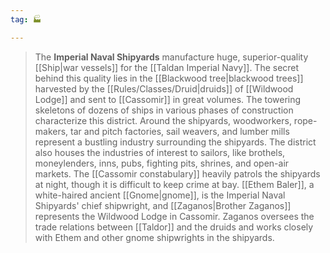 ```yaml
---
tag: 🏭

---
```

> The **Imperial Naval Shipyards** manufacture huge, superior-quality [[Ship|war vessels]] for the [[Taldan Imperial Navy]]. The secret behind this quality lies in the [[Blackwood tree|blackwood trees]] harvested by the [[Rules/Classes/Druid|druids]] of [[Wildwood Lodge]] and sent to [[Cassomir]] in great volumes. The towering skeletons of dozens of ships in various phases of construction characterize this district. Around the shipyards, woodworkers, rope-makers, tar and pitch factories, sail weavers, and lumber mills represent a bustling industry surrounding the shipyards. The district also houses the industries of interest to sailors, like brothels, moneylenders, inns, pubs, fighting pits, shrines, and open-air markets. The [[Cassomir constabulary]] heavily patrols the shipyards at night, though it is difficult to keep crime at bay.
> [[Ethem Baler]], a white-haired ancient [[Gnome|gnome]], is the Imperial Naval Shipyards' chief shipwright, and [[Zaganos|Brother Zaganos]] represents the Wildwood Lodge in Cassomir. Zaganos oversees the trade relations between [[Taldor]] and the druids and works closely with Ethem and other gnome shipwrights in the shipyards.







